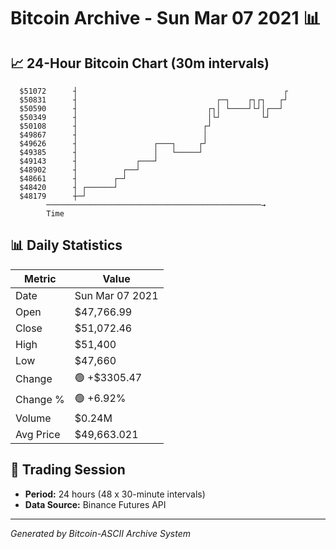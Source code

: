 # Bitcoin Archive - Sun Mar 07 2021 📊

## 📈 24-Hour Bitcoin Chart (30m intervals)

```
  $51072      ┤                                              ┌ 
  $50831      ┤                               ┌─┐    ┌┐┌┐   ┌┘ 
  $50590      ┤                             ┌┐│ └────┘└┘│┌──┘  
  $50349      ┤                             │└┘         └┘     
  $50108      ┤                            ┌┘                  
  $49867      ┤                            │                   
  $49626      ┤                 ┌───┐     ┌┘                   
  $49385      ┤                 │   └─────┘                    
  $49143      ┤             ┌───┘                              
  $48902      ┤          ┌──┘                                  
  $48661      ┤        ┌─┘                                     
  $48420      ┤ ┌──────┘                                       
  $48179      ┼─┘                                              
        ────────────────────────────────────────────────→
        Time
```

## 📊 Daily Statistics

| Metric | Value |
|--------|-------|
| Date | Sun Mar 07 2021 |
| Open | $47,766.99 |
| Close | $51,072.46 |
| High | $51,400 |
| Low | $47,660 |
| Change | 🟢 +$3305.47 |
| Change % | 🟢 +6.92% |
| Volume | $0.24M |
| Avg Price | $49,663.021 |

## 📅 Trading Session

- **Period:** 24 hours (48 x 30-minute intervals)
- **Data Source:** Binance Futures API

---
*Generated by Bitcoin-ASCII Archive System*
